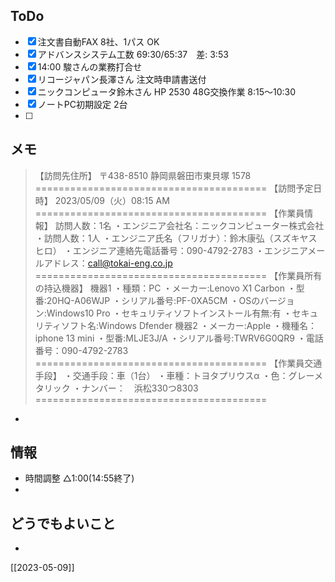 ## ToDo
- [x] 注文書自動FAX 8社、1パス OK
- [x] アドバンスシステム工数 69:30/65:37　差: 3:53
- [x] 14:00 駿さんの業務打合せ
- [x] リコージャパン長澤さん 注文時申請書送付
- [x] ニックコンピュータ鈴木さん HP 2530 48G交換作業 8:15～10:30
- [x] ノートPC初期設定 2台
- [ ] 


## メモ
> 【訪問先住所】
〒438-8510
静岡県磐田市東貝塚 1578
========================================
【訪問予定日時】
2023/05/09（火）08:15 AM
========================================
【作業員情報】
訪問人数：1名
・エンジニア会社名：ニックコンピューター株式会社
・訪問人数：1人
・エンジニア氏名（フリガナ）：鈴木康弘（スズキヤスヒロ）
・エンジニア連絡先電話番号：090-4792-2783
>・エンジニアメールアドレス：call@tokai-eng.co.jp
========================================
【作業員所有の持込機器】
機器1
・種類：PC
・メーカー:Lenovo X1 Carbon
・型番:20HQ-A06WJP
・シリアル番号:PF-0XA5CM
・OSのバージョン:Windows10 Pro
・セキュリティソフトインストール有無:有
・セキュリティソフト名:Windows Dfender
機器2
・メーカー:Apple
・機種名：iphone 13 mini
・型番:MLJE3J/A
・シリアル番号:TWRV6G0QR9
・電話番号：090-4792-2783
========================================
【作業員交通手段】
・交通手段：車（1台）
・車種：トヨタプリウスα
・色：グレーメタリック
・ナンバー：　浜松330つ8303
========================================
- 

## 情報
- 時間調整 △1:00(14:55終了)
- 


## どうでもよいこと
- 


[[2023-05-09]]

